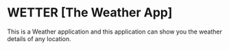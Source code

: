 # WETTER [The Weather App]

This is a Weather application and this application can show you the weather details of any location.

